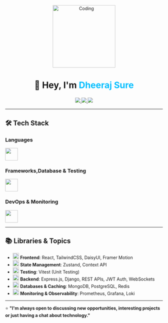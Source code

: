 <!-- Banner / Greeting -->
<div align="center">
  <img src="https://media.giphy.com/media/your-coding-gif.gif" width="200" alt="Coding"/>
  <h1>👋 Hey, I'm <span style="color:#00BFFF">Dheeraj Sure</span></h1>
  <h3>
    <a href="mailto:dheerajsure595@gmail.com">
      <img src="https://img.shields.io/badge/Email-D14836?style=for-the-badge&logo=gmail&logoColor=white" />
    </a>
    <a href="https://www.linkedin.com/in/dheeraj-sure/" target="_blank">
      <img src="https://img.shields.io/badge/LinkedIn-0077b5?style=for-the-badge&logo=linkedin&logoColor=white" />
    </a>
    <a href="https://dheeraj-web-dev.github.io/portfolio/" target="_blank">
      <img src="https://img.shields.io/badge/Portfolio-000000?style=for-the-badge&logo=vercel&logoColor=white" />
    </a>
  </h3>
</div>

---

## 🛠️ Tech Stack

 ### **Languages**
<p align="left">
  <img src="https://skillicons.dev/icons?i=js,ts,go,python" height="40"/>
</p>

### **Frameworks,Database & Testing**
<p align="left">
  <img src="https://skillicons.dev/icons?i=nodejs,express,django,react,html,css,tailwind,mongodb,postgres,redis,vitest,,framer,daisyui" height="40"/>
</p>

### **DevOps & Monitoring**
<p align="left">
  <img src="https://skillicons.dev/icons?i=git,github,docker,prometheus,grafana,loki" height="40"/>
</p>

---

## 📚 Libraries & Topics
- <img src="https://skillicons.dev/icons?i=react,tailwind" height="20"/> **Frontend**: React, TailwindCSS, DaisyUI, Framer Motion  
- <img src="https://skillicons.dev/icons?i=zustand" height="20"/> **State Management**: Zustand, Context API  
- <img src="https://skillicons.dev/icons?i=vitest" height="20"/> **Testing**: Vitest (Unit Testing)  
- <img src="https://skillicons.dev/icons?i=nodejs,django" height="20"/> **Backend**: Express.js, Django, REST APIs, JWT Auth, WebSockets  
- <img src="https://skillicons.dev/icons?i=mongodb,postgres,redis" height="20"/> **Databases & Caching**: MongoDB, PostgreSQL, Redis  
- <img src="https://skillicons.dev/icons?i=prometheus,grafana" height="20"/> **Monitoring & Observability**: Prometheus, Grafana, Loki

---

⭐ **"I'm always open to discussing new opportunities, interesting projects or just having a chat about technology."**
